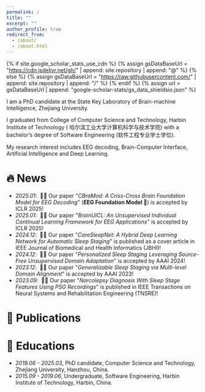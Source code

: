 ```yaml
---
permalink: /
title: ""
excerpt: ""
author_profile: true
redirect_from:
  - /about/
  - /about.html
---
```


{% if site.google_scholar_stats_use_cdn %}
{% assign gsDataBaseUrl = "https://cdn.jsdelivr.net/gh/" | append: site.repository | append: "@" %}
{% else %}
{% assign gsDataBaseUrl = "https://raw.githubusercontent.com/" | append: site.repository | append: "/" %}
{% endif %}
{% assign url = gsDataBaseUrl | append: "google-scholar-stats/gs_data_shieldsio.json" %}

<span class='anchor' id='about-me'></span>

I am a PhD candidate at the State Key Laboratory of Brain-machine Intelligence, Zhejiang University.

I graduated from College of Computer Science and Technology, Harbin Institute of Technology (
哈尔滨工业大学计算机科学与技术学院) with a bachelor’s degree of Software Engineering (软件工程专业学士学位).

My research interest includes EEG decoding, Brain-Computer Interface, Artificial Intelligence and Deep Learning.

[//]: # (My research interest includes neural machine translation and computer vision. I have published more than 100 papers at)

[//]: # (the top international AI conferences with total <a href='https://scholar.google.com/citations?user=DhtAFkwAAAAJ'>google)

[//]: # (scholar citations <strong><span id='total_cit'>260000+</span></strong></a> &#40;You can also use google scholar)

[//]: # (badge <a href='https://scholar.google.com/citations?user=DhtAFkwAAAAJ'><img src="https://img.shields.io/endpoint?url={{ url | url_encode }}&logo=Google%20Scholar&labelColor=f6f6f6&color=9cf&style=flat&label=citations"></a>&#41;.)

# 🔥 News

- *2025.01*: &nbsp;🎉🎉 Our paper "_CBraMod: A Criss-Cross Brain Foundation Model for EEG Decoding_" (**EEG Foundation Model 🚀**) is accepted by ICLR
  2025!
- *2025.01*: &nbsp;🎉🎉 Our paper "_BrainUICL: An Unsupervised Individual Continual Learning Framework for EEG
  Applications_" is accepted by ICLR 2025!
- *2024.12*: &nbsp;🎉🎉 Our paper "_CareSleepNet: A Hybrid Deep Learning Network for Automatic Sleep Staging_" is
  published as a cover article in IEEE Journal of Biomedical and Health Informatics (JBHI)!
- *2024.12*: &nbsp;🎉🎉 Our paper "_Personalized Sleep Staging Leveraging Source-Free Unsupervised Domain Adaptation_" is
  accepted by AAAI 2024!
- *2023.12*: &nbsp;🎉🎉 Our paper "_Generalizable Sleep Staging via Multi-level Domain Alignment_" is accepted by AAAI
  2023!
- *2023.09*: &nbsp;🎉🎉 Our paper "_Narcolepsy Diagnosis With Sleep Stage Features Using PSG Recordings_" is
  published in IEEE Transactions on Neural Systems and Rehabilitation Engineering (TNSRE)!

# 📝 Publications

[//]: # (<div class='paper-box'><div class='paper-box-image'><div><div class="badge">CVPR 2016</div><img src='images/500x300.png' alt="sym" width="100%"></div></div>)

[//]: # ()

[//]: # (<div class='paper-box-text' markdown="1">)

[//]: # ()

[//]: # ()

[//]: # ([Deep Residual Learning for Image Recognition]&#40;https://openaccess.thecvf.com/content_cvpr_2016/papers/He_Deep_Residual_Learning_CVPR_2016_paper.pdf&#41;)

[//]: # ()

[//]: # ()

[//]: # (**Kaiming He**, Xiangyu Zhang, Shaoqing Ren, Jian Sun)

[//]: # ()

[//]: # ()

[//]: # ([**Project)

[//]: # ()

[//]: # (**]&#40;https://scholar.google.com/citations?view_op=view_citation&hl=zh-CN&user=DhtAFkwAAAAJ&citation_for_view=DhtAFkwAAAAJ:ALROH1vI_8AC&#41; <strong><span class='show_paper_citations' data='DhtAFkwAAAAJ:ALROH1vI_8AC'></span></strong>)

[//]: # ()

[//]: # ()

[//]: # (- Lorem ipsum dolor sit amet, consectetur adipiscing elit. Vivamus ornare aliquet ipsum, ac tempus justo dapibus sit)

[//]: # ()

[//]: # (  amet.)

[//]: # ()

[//]: # ()

[//]: # (</div>)

[//]: # ()

[//]: # (</div>)

[//]: # ()

[//]: # ()

[//]: # (- [Lorem ipsum dolor sit amet, consectetur adipiscing elit. Vivamus ornare aliquet ipsum, ac tempus justo dapibus sit amet]&#40;https://github.com&#41;,)

[//]: # ()

[//]: # (  A, B, C, **CVPR 2020**)

[//]: # (# 🎖 Honors and Awards)

[//]: # ()

[//]: # (- *2021.10* Lorem ipsum dolor sit amet, consectetur adipiscing elit. Vivamus ornare aliquet ipsum, ac tempus justo)

[//]: # (  dapibus sit amet.)

[//]: # (- *2021.09* Lorem ipsum dolor sit amet, consectetur adipiscing elit. Vivamus ornare aliquet ipsum, ac tempus justo)

[//]: # (  dapibus sit amet.)

# 📖 Educations

- *2019.06 - 2025.03*, PhD candidate, Computer Science and Technology, Zhejiang University, Hanzhou, China.
- *2015.09 - 2019.06*, Undergraduate, Software Engineering, Harbin Institute of Technology, Harbin, China.

[//]: # (# 💬 Invited Talks)

[//]: # ()

[//]: # (- *2021.06*, Lorem ipsum dolor sit amet, consectetur adipiscing elit. Vivamus ornare aliquet ipsum, ac tempus justo)

[//]: # (  dapibus sit amet.)

[//]: # (- *2021.03*, Lorem ipsum dolor sit amet, consectetur adipiscing elit. Vivamus ornare aliquet ipsum, ac tempus justo)

[//]: # (  dapibus sit amet. \| [\[video\]]&#40;https://github.com/&#41;)

[//]: # ()

[//]: # (# 💻 Internships)

[//]: # ()

[//]: # (- *2019.05 - 2020.02*, [Lorem]&#40;https://github.com/&#41;, China.)